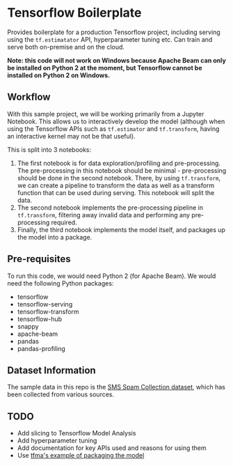 # Tensorflow Boilerplate

Provides boilerplate for a production Tensorflow project, including serving using the `tf.estimatator` API, hyperparameter tuning etc. Can train and serve both on-premise and on the cloud.

**Note: this code will not work on Windows because Apache Beam can only be installed on Python 2 at the moment, but Tensorflow cannot be installed on Python 2 on Windows.**

## Workflow

With this sample project, we will be working primarily from a Jupyter Notebook. This allows us to interactively develop the model (although when using the Tensorflow APIs such as `tf.estimator` and `tf.transform`, having an interactive kernel may not be that useful).

This is split into 3 notebooks:

1. The first notebook is for data exploration/profiling and pre-processing. The pre-processing in this notebook should be minimal - pre-processing should be done in the second notebook. There, by using `tf.transform`, we can create a pipeline to transform the data as well as a transform function that can be used during serving. This notebook will split the data.
1. The second notebook implements the pre-processing pipeline in `tf.transform`, filtering away invalid data and performing any pre-processing required.
1. Finally, the third notebook implements the model itself, and packages up the model into a package.

## Pre-requisites

To run this code, we would need Python 2 (for Apache Beam). We would need the following Python packages:

- tensorflow
- tensorflow-serving
- tensorflow-transform
- tensorflow-hub
- snappy
- apache-beam
- pandas
- pandas-profiling

## Dataset Information

The sample data in this repo is the [SMS Spam Collection dataset](https://archive.ics.uci.edu/ml/datasets/SMS+Spam+Collection), which has been collected from various sources.

## TODO

- Add slicing to Tensorflow Model Analysis
- Add hyperparameter tuning
- Add documentation for key APIs used and reasons for using them
- Use [tfma's example of packaging the model](https://github.com/tensorflow/model-analysis/tree/master/examples/chicago_taxi)
